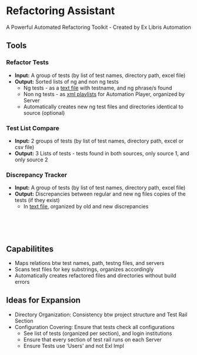 # Refactoring Assistant

A Powerful Automated Refactoring Toolkit - Created by Ex Libris Automation

## Tools
### Refactor Tests
- **Input:** A group of tests (by list of test names, directory path, excel file)
- **Output:** Sorted lists of ng and non ng tests
  - Ng tests - as a <ins>text file</ins> with testname, and ng phrase/s found
  - Non ng tests - as <ins>xml playlists</ins> for Automation Player, organized by Server
  - Automatically creates new ng test files and directories identical to source (optional)
     
### Test List Compare
- **Input:** 2 groups of tests (by list of test names, directory path, excel or csv file)
- **Output:**  3 Lists of tests - tests found in both sources, only source 1, and only source 2
      
### Discrepancy Tracker
- **Input:** A group of tests (by list of test names, directory path, excel file)
- **Output:** Discrepancies between regular and new ng files copies of the tests (if they exist)
  - In <ins>text file</ins>, organized by old and new discrepancies  
<br />
<br />
<br />
  
## Capabilitites
- Maps relations btw test names, path, testng files, and servers
- Scans test files for key substrings, organizes accordingly
- Automatically creates refactored files and directories without build errors


## Ideas for Expansion
- Directory Organization: Consistency btw project structure and Test Rail Section
- Configuration Covering: Ensure that tests check all configurations
  - See list of tests (organized per section), and login institutions
  - Ensure that every section of test rail runs on each Server
  - Ensure Tests use 'Users' and not Exl Impl
 


